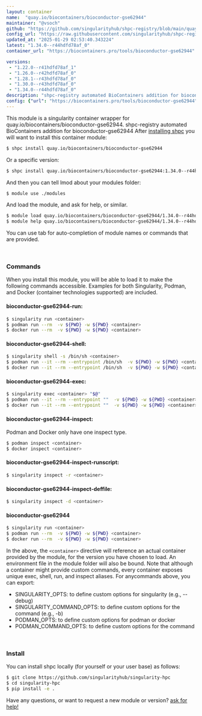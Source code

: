 ```yaml
---
layout: container
name:  "quay.io/biocontainers/bioconductor-gse62944"
maintainer: "@vsoch"
github: "https://github.com/singularityhub/shpc-registry/blob/main/quay.io/biocontainers/bioconductor-gse62944/container.yaml"
config_url: "https://raw.githubusercontent.com/singularityhub/shpc-registry/main/quay.io/biocontainers/bioconductor-gse62944/container.yaml"
updated_at: "2025-01-29 02:53:40.343224"
latest: "1.34.0--r44hdfd78af_0"
container_url: "https://biocontainers.pro/tools/bioconductor-gse62944"

versions:
 - "1.22.0--r41hdfd78af_1"
 - "1.26.0--r42hdfd78af_0"
 - "1.28.1--r43hdfd78af_0"
 - "1.30.0--r43hdfd78af_0"
 - "1.34.0--r44hdfd78af_0"
description: "shpc-registry automated BioContainers addition for bioconductor-gse62944"
config: {"url": "https://biocontainers.pro/tools/bioconductor-gse62944", "maintainer": "@vsoch", "description": "shpc-registry automated BioContainers addition for bioconductor-gse62944", "latest": {"1.34.0--r44hdfd78af_0": "sha256:992fd8395d6012ad8402e2f13268f2d64d57547e95d5f73900b7ba1ceba3b58b"}, "tags": {"1.22.0--r41hdfd78af_1": "sha256:b87cfa9ce418b24a2ad996de28029eff283108a673a311cecd3b7508c830793a", "1.26.0--r42hdfd78af_0": "sha256:8be8849c43d3629668e5747359c0f8ec9460bb9dfaed87cf31e9898bda47c0fb", "1.28.1--r43hdfd78af_0": "sha256:fa1eadff65a80d1613531bc3d3c200f95ee0a76a4357f0060423d843a37c615b", "1.30.0--r43hdfd78af_0": "sha256:a057c6f1523a089272982490dacec64440d6ed761d8815b3eba6631927fb2846", "1.34.0--r44hdfd78af_0": "sha256:992fd8395d6012ad8402e2f13268f2d64d57547e95d5f73900b7ba1ceba3b58b"}, "docker": "quay.io/biocontainers/bioconductor-gse62944"}
---
```


This module is a singularity container wrapper for quay.io/biocontainers/bioconductor-gse62944.
shpc-registry automated BioContainers addition for bioconductor-gse62944
After [installing shpc](#install) you will want to install this container module:


```bash
$ shpc install quay.io/biocontainers/bioconductor-gse62944
```

Or a specific version:

```bash
$ shpc install quay.io/biocontainers/bioconductor-gse62944:1.34.0--r44hdfd78af_0
```

And then you can tell lmod about your modules folder:

```bash
$ module use ./modules
```

And load the module, and ask for help, or similar.

```bash
$ module load quay.io/biocontainers/bioconductor-gse62944/1.34.0--r44hdfd78af_0
$ module help quay.io/biocontainers/bioconductor-gse62944/1.34.0--r44hdfd78af_0
```

You can use tab for auto-completion of module names or commands that are provided.

<br>

### Commands

When you install this module, you will be able to load it to make the following commands accessible.
Examples for both Singularity, Podman, and Docker (container technologies supported) are included.

#### bioconductor-gse62944-run:

```bash
$ singularity run <container>
$ podman run --rm  -v ${PWD} -w ${PWD} <container>
$ docker run --rm  -v ${PWD} -w ${PWD} <container>
```

#### bioconductor-gse62944-shell:

```bash
$ singularity shell -s /bin/sh <container>
$ podman run --it --rm --entrypoint /bin/sh  -v ${PWD} -w ${PWD} <container>
$ docker run --it --rm --entrypoint /bin/sh  -v ${PWD} -w ${PWD} <container>
```

#### bioconductor-gse62944-exec:

```bash
$ singularity exec <container> "$@"
$ podman run --it --rm --entrypoint ""  -v ${PWD} -w ${PWD} <container> "$@"
$ docker run --it --rm --entrypoint ""  -v ${PWD} -w ${PWD} <container> "$@"
```

#### bioconductor-gse62944-inspect:

Podman and Docker only have one inspect type.

```bash
$ podman inspect <container>
$ docker inspect <container>
```

#### bioconductor-gse62944-inspect-runscript:

```bash
$ singularity inspect -r <container>
```

#### bioconductor-gse62944-inspect-deffile:

```bash
$ singularity inspect -d <container>
```



#### bioconductor-gse62944

```bash
$ singularity run <container>
$ podman run --rm  -v ${PWD} -w ${PWD} <container>
$ docker run --rm  -v ${PWD} -w ${PWD} <container>
```


In the above, the `<container>` directive will reference an actual container provided
by the module, for the version you have chosen to load. An environment file in the
module folder will also be bound. Note that although a container
might provide custom commands, every container exposes unique exec, shell, run, and
inspect aliases. For anycommands above, you can export:

 - SINGULARITY_OPTS: to define custom options for singularity (e.g., --debug)
 - SINGULARITY_COMMAND_OPTS: to define custom options for the command (e.g., -b)
 - PODMAN_OPTS: to define custom options for podman or docker
 - PODMAN_COMMAND_OPTS: to define custom options for the command

<br>

### Install

You can install shpc locally (for yourself or your user base) as follows:

```bash
$ git clone https://github.com/singularityhub/singularity-hpc
$ cd singularity-hpc
$ pip install -e .
```

Have any questions, or want to request a new module or version? [ask for help!](https://github.com/singularityhub/singularity-hpc/issues)